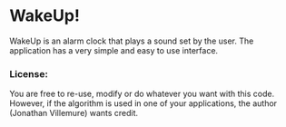 # WakeUp!

WakeUp is an alarm clock that plays a sound set by the user.
The application has a very simple and easy to use interface.

### License:
You are free to re-use, modify or do whatever you want with this code.  However, if the algorithm  is used in one of your applications, the author (Jonathan Villemure) wants credit.
